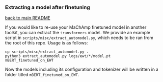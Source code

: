 ### Extracting a model after finetuning
[back to main README](../README.md)

If you would like to re-use your MaChAmp finetuned model in another toolkit, you can extract the 
`transformers` model. We provide an example script in `scripts/misc/extract_automodel.py`, which
needs to be ran from the root of this repo. Usage is as follows:

```
cp scripts/misc/extract_automodel.py .
python3 extract_automodel.py logs/ewt/*/model.pt mBERT_finetuned_on_EWT
```

Now the models including its configuration and tokenizer will be written in a folder titled 
`mBERT_finetuned_on_EWT`.


